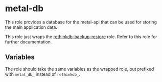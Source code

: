 # metal-db

This role provides a database for the metal-api that can be used for storing the main application data.

This role just wraps the [rethinkdb-backup-restore](/control-plane/roles/rethinkdb-backup-restore) role. Refer to this role for further documentation.

## Variables

The role should take the same variables as the wrapped role, but prefixed with `metal_db_` instead of `rethinkdb_`.
